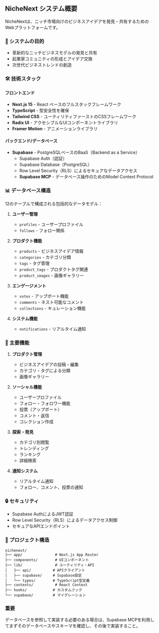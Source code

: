 ## NicheNext システム概要

NicheNextは、ニッチ市場向けのビジネスアイデアを発見・共有するためのWebプラットフォームです。

### 🎯 システムの目的
- 革新的なニッチビジネスモデルの発見と共有
- 起業家コミュニティの形成とアイデア交換
- 次世代ビジネストレンドの創造

### 🛠️ 技術スタック

#### フロントエンド
- **Next.js 15** - React ベースのフルスタックフレームワーク
- **TypeScript** - 型安全性を確保
- **Tailwind CSS** - ユーティリティファーストのCSSフレームワーク
- **Radix UI** - アクセシブルなUIコンポーネントライブラリ
- **Framer Motion** - アニメーションライブラリ

#### バックエンド/データベース
- **Supabase** - PostgreSQLベースのBaaS（Backend as a Service）
  - Supabase Auth（認証）
  - Supabase Database（PostgreSQL）
  - Row Level Security（RLS）によるセキュアなデータアクセス
  - **Supabase MCP** - データベース操作のためのModel Context Protocol

### 📊 データベース構造

12のテーブルで構成される包括的なデータモデル：

1. **ユーザー管理**
   - `profiles` - ユーザープロファイル
   - `follows` - フォロー関係

2. **プロダクト機能**
   - `products` - ビジネスアイデア情報
   - `categories` - カテゴリ分類
   - `tags` - タグ管理
   - `product_tags` - プロダクトタグ関連
   - `product_images` - 画像ギャラリー

3. **エンゲージメント**
   - `votes` - アップボート機能
   - `comments` - ネスト可能なコメント
   - `collections` - キュレーション機能

4. **システム機能**
   - `notifications` - リアルタイム通知

### 🌟 主要機能

1. **プロダクト管理**
   - ビジネスアイデアの投稿・編集
   - カテゴリ・タグによる分類
   - 画像ギャラリー

2. **ソーシャル機能**
   - ユーザープロファイル
   - フォロー・フォロワー機能
   - 投票（アップボート）
   - コメント・返信
   - コレクション作成

3. **探索・発見**
   - カテゴリ別閲覧
   - トレンディング
   - ランキング
   - 詳細検索

4. **通知システム**
   - リアルタイム通知
   - フォロー、コメント、投票の通知

### 🔒 セキュリティ
- Supabase AuthによるJWT認証
- Row Level Security（RLS）によるデータアクセス制御
- セキュアなAPIエンドポイント

### 📁 プロジェクト構造
```
nichenext/
├── app/               # Next.js App Router
├── components/        # UIコンポーネント
├── lib/               # ユーティリティ・API
│   ├── api/          # APIクライアント
│   ├── supabase/     # Supabase設定
│   └── types/        # TypeScript型定義
├── contexts/          # React Context
├── hooks/            # カスタムフック
└── supabase/         # マイグレーション
```

### 重要
データベースを参照して実装する必要のある場合は、Supabase MCPを利用してまずそのデータベースやスキーマを確認し、その後で実装すること。
